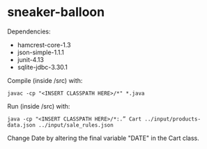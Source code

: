 # sneaker-balloon

Dependencies: 
- hamcrest-core-1.3
- json-simple-1.1.1
- junit-4.13
- sqlite-jdbc-3.30.1

Compile (inside /src) with:

`javac -cp "<INSERT CLASSPATH HERE>/*" *.java`

Run (inside /src) with:

`java -cp "<INSERT CLASSPATH HERE>/*:.” Cart ../input/products-data.json ../input/sale_rules.json`

Change Date by altering the final variable "DATE" in the Cart class.

